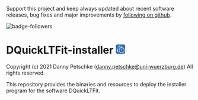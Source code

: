 Support this project and keep always updated about recent software releases, bug fixes and major improvements by [following on github](https://github.com/dpscience?tab=followers).

![badge-followers](https://img.shields.io/github/followers/dpscience?style=social)

# DQuickLTFit-installer <img src="/res/DQuickLTFit.png" width="25" height="25">

Copyright (c) 2021 Danny Petschke (danny.petschke@uni-wuerzburg.de) All rights reserved.<br>

This repository provides the binaries and resources to deploy the installer program for the software DQuickLTFit. 
